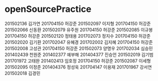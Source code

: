 # openSourcePractice
201502136 김가연
201704150 허강준
201502097 이지형
201704150 허강준
201502066 신동환
201502079 유주원
201704150 허강준
201502085 이규봉
201704150 허강준
201502120 정태용
201702073 정지수
201704150 허강준
201502020 김기환
201702047 유혜경
201702002 김지혜
201704150 허강준
201502008 고성관
201704150 허강준
201502073 양명우
201702034 심승민
201402439 천원준
201402377 예부해
201404377 진승언
201502019 김기범
201701972 고태완
201402413 임호정
201704150 허강준
201502087 이세형
201502095 이정준
201404376 정성욱
201704147 이용재
201701967 강서연
201502018 김경민